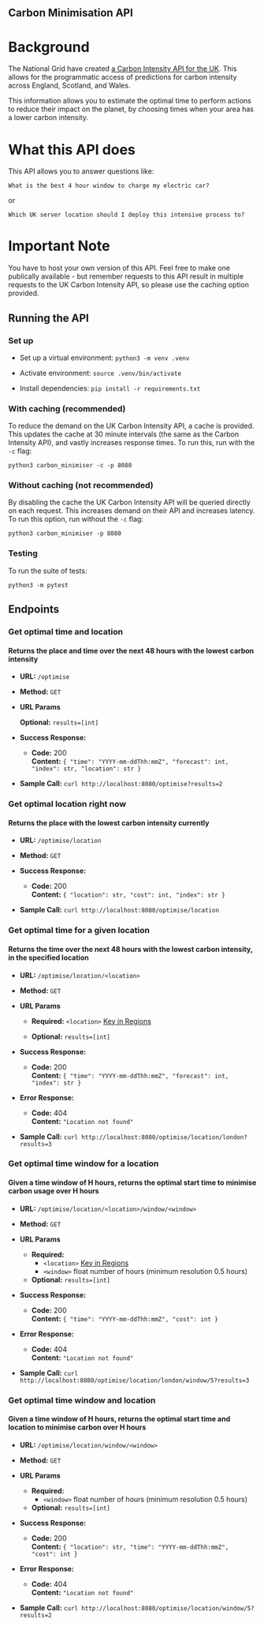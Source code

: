 **Carbon Minimisation API**
----
# Background
The National Grid have created [a Carbon Intensity API for the UK](https://api.carbonintensity.org.uk/). This allows for the programmatic access of predictions for carbon intensity across England, Scotland, and Wales.

This information allows you to estimate the optimal time to perform actions to reduce their impact on the planet, by choosing times when your area has a lower carbon intensity.

# What this API does

This API allows you to answer questions like:

```What is the best 4 hour window to charge my electric car?```

or

```Which UK server location should I deploy this intensive process to?```

# Important Note

You have to host your own version of this API. Feel free to make one publically available - but remember requests to this API result in multiple requests to the UK Carbon Intensity API, so please use the caching option provided.


## Running the API

### Set up

* Set up a virtual environment:
`python3 -m venv .venv`

* Activate environment:
`source .venv/bin/activate`

* Install dependencies:
`pip install -r requirements.txt`

### With caching (recommended)
To reduce the demand on the UK Carbon Intensity API, a cache is provided. This updates the cache at 30 minute intervals (the same as the Carbon Intensity API), and vastly increases response times. To run this, run with the `-c` flag:

`python3 carbon_minimiser -c -p 8080`

### Without caching (not recommended)
By disabling the cache the UK Carbon Intensity API will be queried directly on each request. This increases demand on their API and increases latency. To run this option, run without the `-c` flag:

`python3 carbon_minimiser -p 8080`

### Testing

To run the suite of tests:

`python3 -m pytest`
## Endpoints

### Get optimal time and location
#### Returns the place and time over the next 48 hours with the lowest carbon intensity

* **URL:** `/optimise`

* **Method:** `GET`

*  **URL Params**

   **Optional:** `results=[int]`

* **Success Response:**

  * **Code:** 200 <br />
    **Content:** `{
      "time": "YYYY-mm-ddThh:mmZ",
      "forecast": int,
      "index": str,
      "location": str
    }`

* **Sample Call:** `curl http://localhost:8080/optimise?results=2`

### Get optimal location right now
#### Returns the place with the lowest carbon intensity currently

* **URL:** `/optimise/location`

* **Method:** `GET`

* **Success Response:**

  * **Code:** 200 <br />
    **Content:** `{
      "location": str,
      "cost": int,
      "index": str
    }`

* **Sample Call:** `curl http://localhost:8080/optimise/location`

### Get optimal time for a given location
#### Returns the time over the next 48 hours with the lowest carbon intensity, in the specified location

* **URL:** `/optimise/location/<location>`

* **Method:** `GET`

*  **URL Params**
   
    * **Required:** `<location>` [Key in Regions](https://github.com/bbc/rd-carbon-intensity-exporter/blob/11e17d679f8ff0611d1fd585d493811e603ce3fc/carbon_intensity_exporter/carbon_api_wrapper/carbon.py#L4)
   
    * **Optional:** `results=[int]`

* **Success Response:**

  * **Code:** 200 <br />
    **Content:** `{
      "time": "YYYY-mm-ddThh:mmZ",
      "forecast": int,
      "index": str
    }`
    
* **Error Response:**

  * **Code:** 404 <br />
    **Content:** `"Location not found"`

* **Sample Call:** `curl http://localhost:8080/optimise/location/london?results=3`

### Get optimal time window for a location
#### Given a time window of H hours, returns the optimal start time to minimise carbon usage over H hours

* **URL:** `/optimise/location/<location>/window/<window>`

* **Method:** `GET`

*  **URL Params**
   
    * **Required:** 
      * `<location>` [Key in Regions](https://github.com/bbc/rd-carbon-intensity-exporter/blob/11e17d679f8ff0611d1fd585d493811e603ce3fc/carbon_intensity_exporter/carbon_api_wrapper/carbon.py#L4)
      * `<window>` float number of hours (minimum resolution 0.5 hours)  
    * **Optional:** `results=[int]`

* **Success Response:**

  * **Code:** 200 <br />
    **Content:** `{
      "time": "YYYY-mm-ddThh:mmZ",
      "cost": int
    }`
    
* **Error Response:**

  * **Code:** 404 <br />
    **Content:** `"Location not found"`

* **Sample Call:** `curl http://localhost:8080/optimise/location/london/window/5?results=3`

### Get optimal time window and location
#### Given a time window of H hours, returns the optimal start time and location to minimise carbon over H hours

* **URL:** `/optimise/location/window/<window>`

* **Method:** `GET`

*  **URL Params**
   
    * **Required:** 
      * `<window>` float number of hours (minimum resolution 0.5 hours)  
    * **Optional:** `results=[int]`

* **Success Response:**

  * **Code:** 200 <br />
    **Content:** `{
      "location": str,
      "time": "YYYY-mm-ddThh:mmZ",
      "cost": int
    }`
    
* **Error Response:**

  * **Code:** 404 <br />
    **Content:** `"Location not found"`

* **Sample Call:** `curl http://localhost:8080/optimise/location/window/5?results=2`
